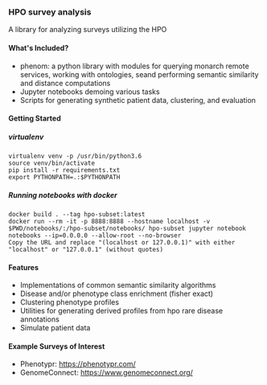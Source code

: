 ### HPO survey analysis
A library for analyzing surveys utilizing the HPO


#### What's Included?
- phenom: a python library with modules for querying monarch remote services, working with ontologies,
seand performing semantic similarity and distance computations
- Jupyter notebooks demoing various tasks
- Scripts for generating synthetic patient data, clustering, and evaluation

#### Getting Started

##### virtualenv

    virtualenv venv -p /usr/bin/python3.6
    source venv/bin/activate
    pip install -r requirements.txt
    export PYTHONPATH=.:$PYTHONPATH

##### Running notebooks with docker

    docker build . --tag hpo-subset:latest
    docker run --rm -it -p 8888:8888 --hostname localhost -v $PWD/notebooks/:/hpo-subset/notebooks/ hpo-subset jupyter notebook notebooks --ip=0.0.0.0 --allow-root --no-browser
    Copy the URL and replace "(localhost or 127.0.0.1)" with either "localhost" or "127.0.0.1" (without quotes)


#### Features
- Implementations of common semantic similarity algorithms
- Disease and/or phenotype class enrichment (fisher exact)
- Clustering phenotype profiles
- Utilities for generating derived profiles from hpo rare disease annotations
- Simulate patient data


#### Example Surveys of Interest
- Phenotypr: https://phenotypr.com/
- GenomeConnect: https://www.genomeconnect.org/
